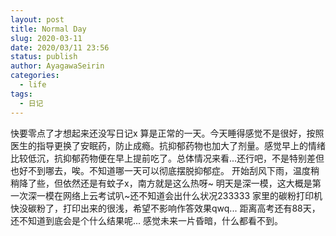 ```yaml
---
layout: post
title: Normal Day
slug: 2020-03-11
date: 2020/03/11 23:56
status: publish
author: AyagawaSeirin
categories: 
  - life
tags: 
  - 日记
---
```


快要零点了才想起来还没写日记x
算是正常的一天。今天睡得感觉不是很好，按照医生的指导更换了安眠药，防止成瘾。抗抑郁药物也加大了剂量。感觉早上的情绪比较低沉，抗抑郁药物便在早上提前吃了。总体情况来看...还行吧，不是特别差但也好不到哪去，唉。不知道哪一天可以彻底摆脱抑郁症。
开始刮风下雨，温度稍稍降了些，但依然还是有蚊子x，南方就是这么热呀~
明天是深一模，这大概是第一次深一模在网络上云考试叭~还不知道会出什么状况233333
家里的碳粉打印机快没碳粉了，打印出来的很浅，希望不影响作答效果qwq...
距离高考还有88天，还不知道到底会是个什么结果呢...
感觉未来一片昏暗，什么都看不到。